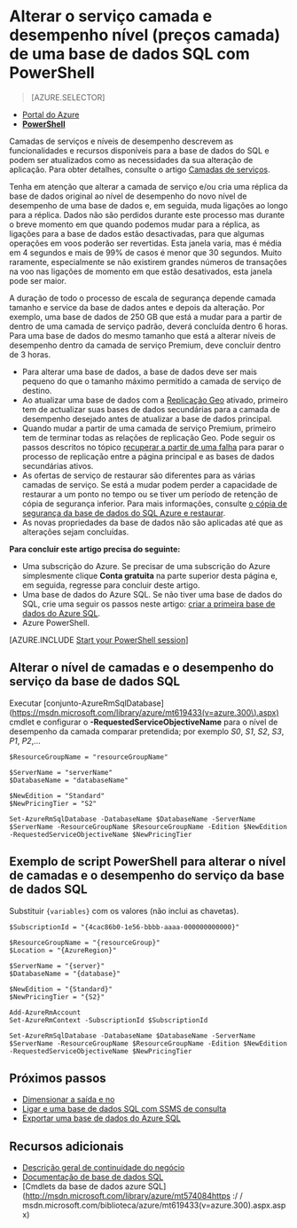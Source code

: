 <properties 
    pageTitle="Alterar o nível de camadas e o desempenho do serviço de uma base de dados do Azure SQL através do PowerShell | Microsoft Azure" 
    description="Alterar a camada de serviço e nível de desempenho de uma base de dados do Azure SQL mostra como dimensionar a base de dados do SQL para cima ou para baixo com o PowerShell. Alterar a camada comparar da base de dados Azure SQL com PowerShell." 
    services="sql-database"
    documentationCenter=""
    authors="stevestein"
    manager="jhubbard"
    editor=""/>

<tags
    ms.service="sql-database"
    ms.devlang="NA"
    ms.date="10/12/2016"
    ms.author="sstein"
    ms.workload="data-management"
    ms.topic="article"
    ms.tgt_pltfrm="NA"/>


# <a name="change-the-service-tier-and-performance-level-pricing-tier-of-a-sql-database-with-powershell"></a>Alterar o serviço camada e desempenho nível (preços camada) de uma base de dados SQL com PowerShell


> [AZURE.SELECTOR]
- [Portal do Azure](sql-database-scale-up.md)
- [**PowerShell**](sql-database-scale-up-powershell.md)


Camadas de serviços e níveis de desempenho descrevem as funcionalidades e recursos disponíveis para a base de dados do SQL e podem ser atualizados como as necessidades da sua alteração de aplicação. Para obter detalhes, consulte o artigo [Camadas de serviços](sql-database-service-tiers.md).

Tenha em atenção que alterar a camada de serviço e/ou cria uma réplica da base de dados original ao nível de desempenho do novo nível de desempenho de uma base de dados e, em seguida, muda ligações ao longo para a réplica. Dados não são perdidos durante este processo mas durante o breve momento em que quando podemos mudar para a réplica, as ligações para a base de dados estão desactivadas, para que algumas operações em voos poderão ser revertidas. Esta janela varia, mas é média em 4 segundos e mais de 99% de casos é menor que 30 segundos. Muito raramente, especialmente se não existirem grandes números de transações na voo nas ligações de momento em que estão desativados, esta janela pode ser maior.  

A duração de todo o processo de escala de segurança depende camada tamanho e service da base de dados antes e depois da alteração. Por exemplo, uma base de dados de 250 GB que está a mudar para a partir de dentro de uma camada de serviço padrão, deverá concluída dentro 6 horas. Para uma base de dados do mesmo tamanho que está a alterar níveis de desempenho dentro da camada de serviço Premium, deve concluir dentro de 3 horas.


- Para alterar uma base de dados, a base de dados deve ser mais pequeno do que o tamanho máximo permitido a camada de serviço de destino. 
- Ao atualizar uma base de dados com a [Replicação Geo](sql-database-geo-replication-portal.md) ativado, primeiro tem de actualizar suas bases de dados secundárias para a camada de desempenho desejado antes de atualizar a base de dados principal.
- Quando mudar a partir de uma camada de serviço Premium, primeiro tem de terminar todas as relações de replicação Geo. Pode seguir os passos descritos no tópico [recuperar a partir de uma falha](sql-database-disaster-recovery.md) para parar o processo de replicação entre a página principal e as bases de dados secundárias ativos.
- As ofertas de serviço de restaurar são diferentes para as várias camadas de serviço. Se está a mudar podem perder a capacidade de restaurar a um ponto no tempo ou se tiver um período de retenção de cópia de segurança inferior. Para mais informações, consulte [o cópia de segurança da base de dados do SQL Azure e restaurar](sql-database-business-continuity.md).
- As novas propriedades da base de dados não são aplicadas até que as alterações sejam concluídas.



**Para concluir este artigo precisa do seguinte:**

- Uma subscrição do Azure. Se precisar de uma subscrição do Azure simplesmente clique **Conta gratuita** na parte superior desta página e, em seguida, regresse para concluir deste artigo.
- Uma base de dados do Azure SQL. Se não tiver uma base de dados do SQL, crie uma seguir os passos neste artigo: [criar a primeira base de dados do Azure SQL](sql-database-get-started.md).
- Azure PowerShell.


[AZURE.INCLUDE [Start your PowerShell session](../../includes/sql-database-powershell.md)]



## <a name="change-the-service-tier-and-performance-level-of-your-sql-database"></a>Alterar o nível de camadas e o desempenho do serviço da base de dados SQL

Executar [conjunto-AzureRmSqlDatabase] (https://msdn.microsoft.com/library/azure/mt619433(v=azure.300\).aspx) cmdlet e configurar o **-RequestedServiceObjectiveName** para o nível de desempenho da camada comparar pretendida; por exemplo *S0*, *S1*, *S2*, *S3*, *P1*, *P2*,...

```
$ResourceGroupName = "resourceGroupName"
    
$ServerName = "serverName"
$DatabaseName = "databaseName"

$NewEdition = "Standard"
$NewPricingTier = "S2"

Set-AzureRmSqlDatabase -DatabaseName $DatabaseName -ServerName $ServerName -ResourceGroupName $ResourceGroupName -Edition $NewEdition -RequestedServiceObjectiveName $NewPricingTier
```

  

   


## <a name="sample-powershell-script-to-change-the-service-tier-and-performance-level-of-your-sql-database"></a>Exemplo de script PowerShell para alterar o nível de camadas e o desempenho do serviço da base de dados SQL

Substituir ```{variables}``` com os valores (não inclui as chavetas).

```
$SubscriptionId = "{4cac86b0-1e56-bbbb-aaaa-000000000000}"
    
$ResourceGroupName = "{resourceGroup}"
$Location = "{AzureRegion}"
    
$ServerName = "{server}"
$DatabaseName = "{database}"
    
$NewEdition = "{Standard}"
$NewPricingTier = "{S2}"
    
Add-AzureRmAccount
Set-AzureRmContext -SubscriptionId $SubscriptionId
    
Set-AzureRmSqlDatabase -DatabaseName $DatabaseName -ServerName $ServerName -ResourceGroupName $ResourceGroupName -Edition $NewEdition -RequestedServiceObjectiveName $NewPricingTier
```
        


## <a name="next-steps"></a>Próximos passos

- [Dimensionar a saída e no](sql-database-elastic-scale-get-started.md)
- [Ligar e uma base de dados SQL com SSMS de consulta](sql-database-connect-query-ssms.md)
- [Exportar uma base de dados do Azure SQL](sql-database-export-powershell.md)

## <a name="additional-resources"></a>Recursos adicionais

- [Descrição geral de continuidade do negócio](sql-database-business-continuity.md)
- [Documentação de base de dados SQL](http://azure.microsoft.com/documentation/services/sql-database/)
- [Cmdlets da base de dados azure SQL] (http://msdn.microsoft.com/library/azure/mt574084https :/ / msdn.microsoft.com/biblioteca/azure/mt619433(v=azure.300\).aspx.aspx)